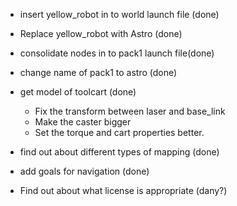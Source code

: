 - insert yellow_robot in to world launch file (done)

- Replace yellow_robot with Astro (done)

- consolidate nodes in to pack1 launch file(done)

- change name of pack1 to astro (done)

- get model of toolcart (done)
	- Fix the transform between laser and base_link
	- Make the caster bigger
	- Set the torque and cart properties better. 

- find out about different types of mapping (done)

- add goals for navigation (done)

- Find out about what license is appropriate (dany?)



